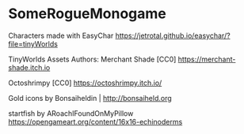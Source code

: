 # SomeRogueMonogame
Characters made with EasyChar
https://jetrotal.github.io/easychar/?file=tinyWorlds

TinyWorlds Assets Authors:
  Merchant Shade [CC0]
  https://merchant-shade.itch.io

  Octoshrimpy [CC0]
  https://octoshrimpy.itch.io/

Gold icons by Bonsaiheldin | http://bonsaiheld.org

startfish by ARoachIFoundOnMyPillow https://opengameart.org/content/16x16-echinoderms

